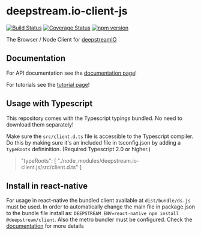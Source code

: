 deepstream.io-client-js
=======================
[![Build Status](https://github.com/deepstreamIO/deepstream.io-client-js/workflows/build/badge.svg)](https://github.com/deepstreamIO/deepstream.io-client-js/actions?query=workflow%3Abuild) [![Coverage Status](https://coveralls.io/repos/github/deepstreamIO/deepstream.io-client-js/badge.svg?branch=master)](https://coveralls.io/github/deepstreamIO/deepstream.io-client-js?branch=master) [![npm version](https://badge.fury.io/js/%40deepstream%2Fclient.svg)](https://badge.fury.io/js/%40deepstream%2Fclient)


The Browser / Node Client for [deepstreamIO](http://deepstreamio.github.io/)

## Documentation

For API documentation see the [documentation page](https://deepstreamio.github.io/docs/docs)!

For tutorials see the [tutorial page](https://deepstreamio.github.io/docs/tutorials/concepts/what-is-deepstream)!

## Usage with Typescript

This repository comes with the Typescript typings bundled. No need to download them separately!

Make sure the `src/client.d.ts` file is accessible to the Typescript compiler. Do this by making sure it's an included file in tsconfig.json by adding a `typeRoots` defininition. (Required Typescript 2.0 or higher.)

>  "typeRoots": [
     "./node_modules/deepstream.io-client.js/src/client.d.ts"
    ]

## Install in react-native

For usage in react-native the bundled client available at `dist/bundle/ds.js` must be used. In order to automatically change the main file in package.json to the bundle file install as: `DEEPSTREAM_ENV=react-native npm install @deepstream/client`. Also the metro bundler must be configured. Check the [documentation](https://deepstreamio.github.io/docs/tutorials/integrations/mobile/react-native) for more details
